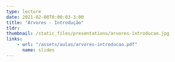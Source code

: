 ```yaml
---
type: lecture
date: 2021-02-08T0:00:03-3:00
title: "Árvores - Introdução"
tldr: 
thumbnail: /static_files/presentations/arvores-introducao.jpg
links:
    - url: "/assets/aulas/arvores-introducao.pdf"
      name: slides
---
```

